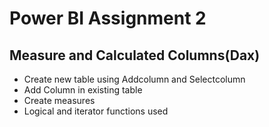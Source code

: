 # Power BI Assignment 2

## Measure and Calculated Columns(Dax)

- Create new table using Addcolumn and Selectcolumn
- Add Column in existing table
- Create measures 
- Logical and iterator functions used

